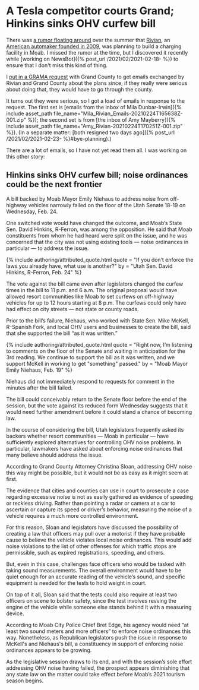 # A Tesla competitor courts Grand; Hinkins sinks OHV curfew bill

There was [a rumor floating around](https://electrek.co/2020/06/01/rivian-adventure-network-electric-pickup-tesla-staff-charging-network/) over the summer that [Rivian](https://rivian.com), an [American automaker founded in 2009](https://en.wikipedia.org/wiki/Rivian), was planning to build a charging facility in Moab. I missed the rumor at the time, but I discovered it recently while [working on NewsBot]({% post_url /2021/02/2021-02-18- %}) to ensure that I don't miss this kind of thing.

I [put in a GRAMA request](https://openrecords.utah.gov) with Grand County to get emails exchanged by Rivian and Grand County about the plans since, if they really were serious about doing that, they would have to go through the county.

It turns out they were serious, so I got a load of emails in response to the request. The first set is [emails from the inbox of Mila Dunbar-Irwin]({% include asset_path file_name="Mila_Rivian_Emails-20210224T165638Z-001.zip" %}); the second set is from [the inbox of Amy Mayberry]({% include asset_path file_name="Amy_Rivian-20210224T170251Z-001.zip" %}). (In a separate matter: [both resigned two days ago]({% post_url /2021/02/2021-02-23- %}#bye-planning).)

There are a lot of emails, so I have not yet read them all. I was working on this other story:

## Hinkins sinks OHV curfew bill; noise ordinances could be the next frontier

A bill backed by Moab Mayor Emily Niehaus to address noise from off-highway vehicles narrowly failed on the floor of the Utah Senate 18-19 on Wednesday, Feb. 24.

One switched vote would have changed the outcome, and Moab’s State Sen. David Hinkins, R-Ferron, was among the opposition. He said that Moab constituents from whom he had heard were split on the issue, and he was concerned that the city was not using existing tools — noise ordinances in particular — to address the issue.

{% include authoring/attributed_quote.html
    quote = "If you don’t enforce the laws you already have, what use is another?"
    by = "Utah Sen. David Hinkins, R-Ferron, Feb. 24"
%}

The vote against the bill came even after legislators changed the curfew times in the bill to 11 p.m. and 6 a.m. The original proposal would have allowed resort communities like Moab to set curfews on off-highway vehicles for up to 12 hours starting at 8 p.m. The curfews could only have had effect on city streets — not state or county roads.

Prior to the bill’s failure, Niehaus, who worked with State Sen. Mike McKell, R-Spanish Fork, and local OHV users and businesses to create the bill, said that she supported the bill “as it was written.”

{% include authoring/attributed_quote.html
    quote = "Right now, I’m listening to comments on the floor of the Senate and waiting in anticipation for the 3rd reading. We continue to support the bill as it was written, and we support McKell in working to get \"something\" passed."
    by = "Moab Mayor Emily Niehaus, Feb. 19"
%}

Niehaus did not immediately respond to requests for comment in the minutes after the bill failed.

The bill could conceivably return to the Senate floor before the end of the session, but the vote against its reduced form Wednesday suggests that it would need further amendment before it could stand a chance of becoming law.

In the course of considering the bill, Utah legislators frequently asked its backers whether resort communities — Moab in particular — have sufficiently explored alternatives for controlling OHV noise problems. In particular, lawmakers have asked about enforcing noise ordinances that many believe should address the issue.

According to Grand County Attorney Christina Sloan, addressing OHV noise this way might be possible, but it would not be as easy as it might seem at first.

The evidence that cities and counties can use in court to prosecute a case regarding excessive noise is not as easily gathered as evidence of speeding or reckless driving. Rather than pointing a radar or camera at a car to ascertain or capture its speed or driver’s behavior, measuring the noise of a vehicle requires a much more controlled environment.

For this reason, Sloan and legislators have discussed the possibility of creating a law that officers may pull over a motorist if they have probable cause to believe the vehicle violates local noise ordinances. This would add noise violations to the list of other offenses for which traffic stops are permissible, such as expired registrations, speeding, and others.

But, even in this case, challenges face officers who would be tasked with taking sound measurements. The overall environment would have to be quiet enough for an accurate reading of the vehicle’s sound, and specific equipment is needed for the tests to hold weight in court.

On top of it all, Sloan said that the tests could also require at least two officers on scene to bolster safety, since the test involves revving the engine of the vehicle while someone else stands behind it with a measuring device.

According to Moab City Police Chief Bret Edge, his agency would need “at least two sound meters and more officers” to enforce noise ordinances this way. Nonetheless, as Republican legislators push the issue in response to McKell's and Niehaus's bill, a constituency in support of enforcing noise ordinances appears to be growing.

As the legislative session draws to its end, and with the session’s sole effort addressing OHV noise having failed, the prospect appears diminishing that any state law on the matter could take effect before Moab’s 2021 tourism season begins.
